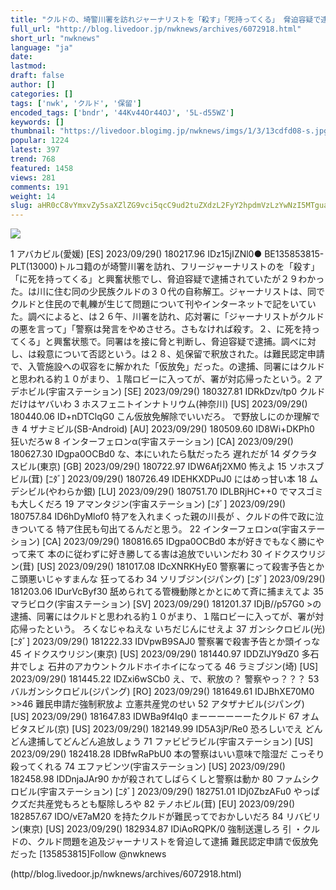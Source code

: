 ```yaml
---
title: "クルドの、埼警川署を訪れジャーナリストを「殺す」「死持ってくる」 脅迫容疑で逮捕、は２８、処保留で釈放された"
full_url: "http://blog.livedoor.jp/nwknews/archives/6072918.html"
short_url: "nwknews"
language: "ja"
date: 
lastmod: 
draft: false
author: []
categories: []
tags: ['nwk', 'クルド', '保留']
encoded_tags: ['bndr', '44Kv44Or44OJ', '5L-d55WZ']
keywords: []
thumbnail: "https://livedoor.blogimg.jp/nwknews/imgs/1/3/13cdfd08-s.jpg"
popular: 1224
latest: 397
trend: 768
featured: 1458
views: 281
comments: 191
weight: 14
slug: aHR0cC8vYmxvZy5saXZlZG9vci5qcC9ud2tuZXdzL2FyY2hpdmVzLzYwNzI5MTguaHRtbA==
---
```


![](https://livedoor.blogimg.jp/nwknews/imgs/1/3/13cdfd08-s.jpg)

1 アバカビル(愛媛) [ES] 2023/09/29() 180217.96 IDz15jIZNl0● BE135853815-PLT(13000)トルコ籍のが埼警川署を訪れ、フリージャーナリストのを「殺す」「に死を持ってくる」と興奮状態でし、脅迫容疑で逮捕されていたが２９わかった。は川に住む同の少民族クルドの３０代の自称解工。ジャーナリストは、同でクルドと住民ので軋轢が生じて問題について刊やインターネットで記をいていた。調べによると、は２６午、川署を訪れ、応対署に「ジャーナリストがクルドの悪を言って」「警察は発言をやめさせろ。さもなければ殺す。２、に死を持ってくる」と興奮状態で。同署はを接に脅と判断し、脅迫容疑で逮捕。調べに対し、は殺意について否認という。は２８、処保留で釈放された。は難民認定申請で、入管施設への収容をに解かれた「仮放免」だった。の逮捕、同署にはクルドと思われる約１０がまり、１階ロビーに入ってが、署が対応帰ったという。2 アデホビル(宇宙ステーション) [SE] 2023/09/29() 180327.81 IDRkDzv/tp0 クルドだけはヤバいわ 3 ホスフェニトインナトリウム(神奈川) [US] 2023/09/29() 180440.06 ID+nDTClqG0 こん仮放免解除でいいだろ。 で野放しにのか理解でき 4 ザナミビル(SB-Android) [AU] 2023/09/29() 180509.60 ID8Wi+DKPh0 狂いだろw 8 インターフェロンα(宇宙ステーション) [CA] 2023/09/29() 180627.30 IDgpa0OCBd0 な、本にいれたら駄だったろ 遅れだが 14 ダクラタスビル(東京) [GB] 2023/09/29() 180722.97 IDW6Afj2XM0 怖えよ 15 ソホスブビル(茸) [ﾆﾀﾞ] 2023/09/29() 180726.49 IDEHKXDPuJ0 にはめっ甘い本 18 ムデシビル(やわらか銀) [LU] 2023/09/29() 180751.70 IDLBRjHC++0 でマスゴミも大しくだろ 19 アマンタジン(宇宙ステーション) [ﾆﾀﾞ] 2023/09/29() 180757.84 ID6hDyMlof0 特アを入れまくった親の川長が 、クルドの件で政に泣きついてる 特ア住民も句出てるんだと思う。 22 インターフェロンα(宇宙ステーション) [CA] 2023/09/29() 180816.65 IDgpa0OCBd0 本が好きでもなく勝にやって来て 本のに従わずに好き勝してる害は追放でいいンだわ 30 イドクスウリジン(茸) [US] 2023/09/29() 181017.08 IDcXNRKHyE0 警察署にって殺害予告とかこ頭悪いじゃすまんな 狂ってるわ 34 ソリブジン(ジパング) [ﾆﾀﾞ] 2023/09/29() 181203.06 IDurVcByf30 舐められてる管機動隊とかとにめて斉に捕まえてよ 35 マラビロク(宇宙ステーション) [SV] 2023/09/29() 181201.37 IDjB//p57G0 >の逮捕、同署にはクルドと思われる約１０がまり、１階ロビーに入ってが、署が対応帰ったという。 ろくなじゃねえな いちだじんにせえよ 37 ガンシクロビル(光) [ﾆﾀﾞ] 2023/09/29() 181222.33 IDVpwB9SAJ0 警察署で殺害予告とか頭イっな 45 イドクスウリジン(東京) [US] 2023/09/29() 181440.97 IDDZlJY9dZ0 多石井でしょ 石井のアカウントクルドホイホイになってる 46 ラミブジン(埼) [US] 2023/09/29() 181445.22 IDZxi6wSCb0 え、で、釈放の？ 警察やっ？？？ 53 バルガンシクロビル(ジパング) [RO] 2023/09/29() 181649.61 IDJBhXE70M0 >>46 難民申請だ強制釈放よ 立憲共産党のせい 52 アタザナビル(ジパング) [US] 2023/09/29() 181647.83 IDWBa9f4Iq0 まーーーーーーたクルド 67 オムビタスビル(京) [US] 2023/09/29() 182149.99 ID5A3jP/Re0 恐ろしいでえ どんどん逮捕してどんどん追放しょう 71 ファビピラビル(宇宙ステーション) [US] 2023/09/29() 182418.28 IDBfwRaPbU0 本の警察はいい意味で陰湿だ こっそり殺ってくれる 74 エファビンツ(宇宙ステーション) [US] 2023/09/29() 182458.98 IDDnjaJAr90 かが殺されてしばらくしと警察は動か 80 ファムシクロビル(宇宙ステーション) [ﾆﾀﾞ] 2023/09/29() 182751.01 IDj0ZbzAFu0 やっぱクズだ共産党もろとも駆除しろや 82 テノホビル(茸) [EU] 2023/09/29() 182857.67 IDO/vE7aM20 を持たクルドが難民ってでおかしいだろ 84 リバビリン(東京) [US] 2023/09/29() 182934.87 IDiAoRQPK/0 強制送還しろ 引 ・クルドの、クルド問題を追及ジャーナリストを脅迫して逮捕 難民認定申請で仮放免だった [135853815]Follow @nwknews

(http//blog.livedoor.jp/nwknews/archives/6072918.html)

